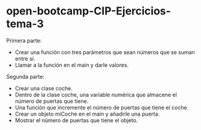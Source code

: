 # open-bootcamp-CIP-Ejercicios-tema-3

Primera parte:

- Crear una función con tres parámetros que sean números que se suman entre sí.
- Llamar a la función en el main y darle valores.

Segunda parte:

- Crear una clase coche.
- Dentro de la clase coche, una variable numérica que almacene el número de puertas que tiene.
- Una función que incremente el número de puertas que tiene el coche.
- Crear un objeto miCoche en el main y añadirle una puerta.
- Mostrar el número de puertas que tiene el objeto.
